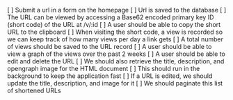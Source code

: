 [ ] Submit a url in a form on the homepage
[ ] Url is saved to the database
[ ] The URL can be viewed by accessing a Base62 encoded primary key ID (short code) of the URL at /v/:id
[ ] A user should be able to copy the short URL to the clipboard
[ ] When visiting the short code, a view is recorded so we can keep track of how many views per day a link gets
[ ] A total number of views should be saved to the URL record
[ ] A user should be able to view a graph of the views over the past 2 weeks
[ ] A user should be able to edit and delete the URL
[ ] We should also retrieve the title, description, and opengraph image for the HTML document
[ ] This should run in the background to keep the application fast
[ ] If a URL is edited, we should update the title, description, and image for it
[ ] We should paginate this list of shortened URLs